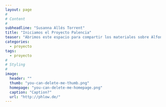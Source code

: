 ```yaml
---
layout: page
#
# Content
#
subheadline: "Susanna Allés Torrent"
title: "Iniciamos el Proyecto Palencia"
teaser: "Abrimos este espacio para compartir los materiales sobre Alfonso de Palencia..."
categories:
  - proyecto
tags:
  - proyecto
#
# Styling
#
image:
  header: ""
  thumb: "you-can-delete-me-thumb.png"
  homepage: "you-can-delete-me-homepage.png"
  caption: "Caption?"
  url: "http://phlow.de/"
---
```




 [1]: #
 [2]: #
 [3]: #
 [4]: #
 [5]: #
 [6]: #
 [7]: #
 [8]: #
 [9]: #
 [10]: #